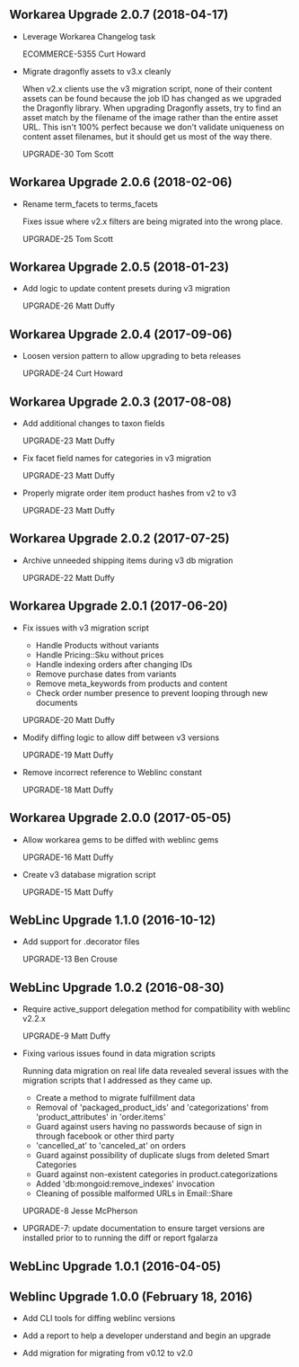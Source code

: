 Workarea Upgrade 2.0.7 (2018-04-17)
--------------------------------------------------------------------------------

*   Leverage Workarea Changelog task

    ECOMMERCE-5355
    Curt Howard

*   Migrate dragonfly assets to v3.x cleanly

    When v2.x clients use the v3 migration script, none of their content
    assets can be found because the job ID has changed as we upgraded the
    Dragonfly library. When upgrading Dragonfly assets, try to find an asset
    match by the filename of the image rather than the entire asset URL.
    This isn't 100% perfect because we don't validate uniqueness on content
    asset filenames, but it should get us most of the way there.

    UPGRADE-30
    Tom Scott



Workarea Upgrade 2.0.6 (2018-02-06)
--------------------------------------------------------------------------------

*   Rename term_facets to terms_facets

    Fixes issue where v2.x filters are being migrated into the wrong place.

    UPGRADE-25
    Tom Scott


Workarea Upgrade 2.0.5 (2018-01-23)
--------------------------------------------------------------------------------

*   Add logic to update content presets during v3 migration

    UPGRADE-26
    Matt Duffy


Workarea Upgrade 2.0.4 (2017-09-06)
--------------------------------------------------------------------------------

*   Loosen version pattern to allow upgrading to beta releases

    UPGRADE-24
    Curt Howard


Workarea Upgrade 2.0.3 (2017-08-08)
--------------------------------------------------------------------------------

*   Add additional changes to taxon fields

    UPGRADE-23
    Matt Duffy

*   Fix facet field names for categories in v3 migration

    UPGRADE-23
    Matt Duffy

*   Properly migrate order item product hashes from v2 to v3

    UPGRADE-23
    Matt Duffy


Workarea Upgrade 2.0.2 (2017-07-25)
--------------------------------------------------------------------------------

*   Archive unneeded shipping items during v3 db migration

    UPGRADE-22
    Matt Duffy


Workarea Upgrade 2.0.1 (2017-06-20)
--------------------------------------------------------------------------------

*   Fix issues with v3 migration script

    - Handle Products without variants
    - Handle Pricing::Sku without prices
    - Handle indexing orders after changing IDs
    - Remove purchase dates from variants
    - Remove meta_keywords from products and content
    - Check order number presence to prevent looping through new documents

    UPGRADE-20
    Matt Duffy

*   Modify diffing logic to allow diff between v3 versions

    UPGRADE-19
    Matt Duffy

*   Remove incorrect reference to Weblinc constant

    UPGRADE-18
    Matt Duffy


Workarea Upgrade 2.0.0 (2017-05-05)
--------------------------------------------------------------------------------

*   Allow workarea gems to be diffed with weblinc gems

    UPGRADE-16
    Matt Duffy

*   Create v3 database migration script

    UPGRADE-15
    Matt Duffy


WebLinc Upgrade 1.1.0 (2016-10-12)
--------------------------------------------------------------------------------

*   Add support for .decorator files

    UPGRADE-13
    Ben Crouse


WebLinc Upgrade 1.0.2 (2016-08-30)
--------------------------------------------------------------------------------

*   Require active_support delegation method for compatibility with weblinc v2.2.x

    UPGRADE-9
    Matt Duffy

*   Fixing various issues found in data migration scripts

    Running data migration on real life data revealed several issues with the
    migration scripts that I addressed as they came up.

    * Create a method to migrate fulfillment data
    * Removal of 'packaged_product_ids' and 'categorizations' from
    'product_attributes' in 'order.items'
    * Guard against users having no passwords because of sign in through facebook
    or other third party
    * 'cancelled_at' to 'canceled_at' on orders
    * Guard against possibility of duplicate slugs from deleted Smart Categories
    * Guard against non-existent categories in product.categorizations
    * Added 'db:mongoid:remove_indexes' invocation
    * Cleaning of possible malformed URLs in Email::Share

    UPGRADE-8
    Jesse McPherson

*   UPGRADE-7: update documentation to ensure target versions are installed
    prior to to running the diff or report
    fgalarza


WebLinc Upgrade 1.0.1 (2016-04-05)
--------------------------------------------------------------------------------


Weblinc Upgrade 1.0.0 (February 18, 2016)
--------------------------------------------------------------------------------

*   Add CLI tools for diffing weblinc versions

*   Add a report to help a developer understand and begin an upgrade

*   Add migration for migrating from v0.12 to v2.0
